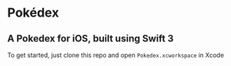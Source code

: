 # Pokédex

## A Pokedex for iOS, built using Swift 3

To get started, just clone this repo and open `Pokedex.xcworkspace`
in Xcode

